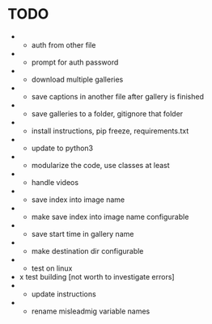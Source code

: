 # TODO

* + auth from other file
* + prompt for auth password
* + download multiple galleries
* + save captions in another file after gallery is finished
* + save galleries to a folder, gitignore that folder
* + install instructions, pip freeze, requirements.txt
* + update to python3
* + modularize the code, use classes at least
* - handle videos
* + save index into image name
* - make save index into image name configurable
* - save start time in gallery name
* - make destination dir configurable
* - test on linux
* x test building [not worth to investigate errors]
* + update instructions
* + rename misleadmig variable names
